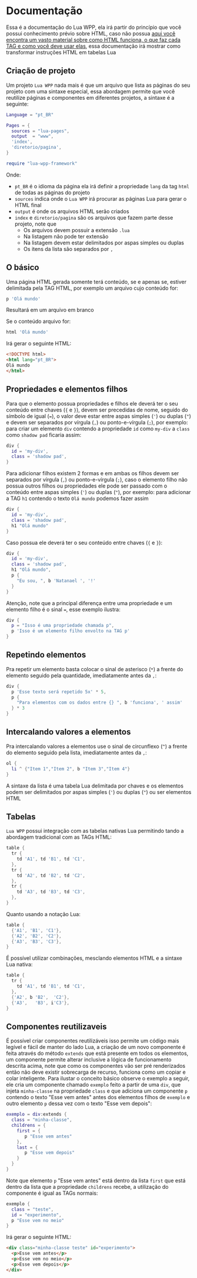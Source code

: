 # Documentação

Essa é a documentação do Lua WPP, ela irá partir do princípio que você possui conhecimento prévio sobre HTML, caso não possua [aqui você encontra um vasto material sobre como HTML funciona, o que faz cada TAG e como você deve usar elas](https://www.w3schools.com/html/html_intro.asp), essa documentação irá mostrar como transformar instruções HTML em tabelas Lua

## Criação de projeto

Um projeto `Lua WPP` nada mais é que um arquivo que lista as páginas do seu projeto com uma sintaxe especial, essa abordagem permite que você reutilize páginas e componentes em diferentes projetos, a sintaxe é a seguinte:

```lua
Language = "pt_BR"

Pages = {
  sources = "lua-pages",
  output  = "www",
  'index',
  'diretorio/pagina',
}

require "lua-wpp-framework"
```

Onde:
  - `pt_BR` é o idioma da página ela irá definir a propriedade `lang` da tag `html` de todas as páginas do projeto
  - `sources` indica onde o `Lua WPP` irá procurar as páginas Lua para gerar o HTML final
  - `output` é onde os arquivos HTML serão criados
  - `index` e `diretorio/pagina` são os arquivos que fazem parte desse projeto, note que
    - Os arquivos devem possuir a extensão `.lua`
    - Na listagem não pode ter extensão
    - Na listagem devem estar delimitados por aspas simples ou duplas
    - Os itens da lista são separados por `,`
   
## O básico

Uma página HTML gerada somente terá conteúdo, se e apenas se, estiver delimitada pela TAG HTML, por exemplo um arquivo cujo conteúdo for:

```lua
p 'Olá mundo'
```

Resultará em um arquivo em branco

Se o conteúdo arquivo for:

```lua
html 'Olá mundo'
```

Irá gerar o seguinte HTML:

```html
<!DOCTYPE html>
<html lang="pt_BR">
Olá mundo
</html>
```

## Propriedades e elementos filhos

Para que o elemento possua propriedades e filhos ele deverá ter o seu conteúdo entre chaves (`{` e `}`), devem ser precedidas de nome, seguido do símbolo de igual (`=`), o valor deve estar entre aspas simples (`'`) ou duplas (`"`) e devem ser separados por vírgula (`,`) ou ponto-e-vírgula (`;`), por exemplo: para criar um elemento `div` contendo a propriedade `id` como `my-div` a `class` como `shadow pad` ficaria assim:

```lua
div {
  id = 'my-div',
  class = 'shadow pad',
} 
```

Para adicionar filhos existem 2 formas e em ambas os filhos devem ser separados por vírgula (`,`) ou ponto-e-vírgula (`;`), caso o elemento filho não possua outros filhos ou propriedades ele pode ser passado com o conteúdo entre aspas simples (`'`) ou duplas (`"`), por exemplo:  para adicionar a TAG `h1` contendo o texto `Olá mundo` podemos fazer assim

```lua
div {
  id = 'my-div',
  class = 'shadow pad',
  h1 "Olá mundo"
} 
```

Caso possua ele deverá ter o seu conteúdo entre chaves (`{` e `}`):

```lua
div {
  id = 'my-div',
  class = 'shadow pad',
  h1 "Olá mundo",
  p {
    "Eu sou, ", b 'Natanael ', '!'
  }
} 
```

Atenção, note que a principal diferença entre uma propriedade e um elemento filho é o sinal `=`, esse exemplo ilustra:

```lua
div {
  p = "Isso é uma propriedade chamada p",
  p 'Isso é um elemento filho envolto na TAG p'
} 
```

## Repetindo elementos

Pra repetir um elemento basta colocar o sinal de asterisco (`*`) a frente do elemento seguido pela quantidade, imediatamente antes da `,`:

```lua
div {
  p 'Esse texto será repetido 5x' * 5,
  p {
    "Para elementos com os dados entre {} ", b 'funciona', ' assim'
  } * 3
} 
```

## Intercalando valores a elementos

Pra intercalando valores a elementos use o sinal de circunflexo (`^`) a frente do elemento seguido pela lista, imediatamente antes da `,`:

```lua
ol {
  li ^ {"Item 1","Item 2", b "Item 3","Item 4"}
}
```

A sintaxe da lista é uma tabela Lua delimitada por chaves e os elementos podem ser delimitados por aspas simples (`'`) ou duplas (`"`) ou ser elementos HTML

## Tabelas

`Lua WPP` possui integração com as tabelas nativas Lua permitindo tando a abordagem tradicional com as TAGs HTML:

```lua
table {
  tr {
    td 'A1', td 'B1', td 'C1',
  },
  tr {
    td 'A2', td 'B2', td 'C2',
  },
  tr {
    td 'A3', td 'B3', td 'C3',
  },
}
```

Quanto usando a notação Lua:

```lua
table {
  {'A1', 'B1', 'C1'},
  {'A2', 'B2', 'C2'},
  {'A3', 'B3', 'C3'},
}
```

É possível utilizar combinações, mesclando elementos HTML e a sintaxe Lua nativa:

```lua
table {
  tr {
    td 'A1', td 'B1', td 'C1',
  },
  {'A2', b 'B2',  'C2'},
  {'A3',   'B3', i'C3'},
}
```

## Componentes reutilizaveis

É possível criar componentes reutilizáveis isso permite um código mais legível e fácil de manter do lado Lua, a criação de um novo componente é feita através do método `extends` que está presente em todos os elementos, um componente permite alterar inclusive a lógica de funcionamento descrita acima, note que como os componentes vão ser pré renderizados então não deve existir sobrecarga de recurso, funciona como um copiar e colar inteligente. Para ilustar o conceito básico observe o exemplo a seguir, ele cria um componente chamado `exemplo` feito a partir de uma `div`, que injeta `minha-classe` na propriedade `class` e que adiciona um componente `p` contendo o texto "Esse vem antes" antes dos elementos filhos de `exemplo` e outro elemento `p` dessa vez com o texto "Esse vem depois":

```lua
exemplo = div:extends {
  class = "minha-classe",
  childrens = {
    first = {
       p "Esse vem antes"
    },
    last = {
       p "Esse vem depois"
    }
  }
}
```

Note que elemento `p` "Esse vem antes" está dentro da lista `first` que está dentro da lista que a propriedade `childrens` recebe, a utilização do componente é igual as TAGs normais:

```lua
exemplo {
  class = "teste",
  id = "experimento",
  p "Esse vem no meio"
}
```

Irá gerar o seguinte HTML:

```html
<div class="minha-classe teste" id="experimento">
  <p>Esse vem antes</p>
  <p>Esse vem no meio</p>
  <p>Esse vem depois</p>
</div>
```
